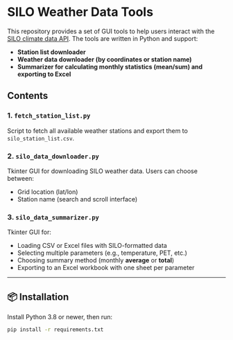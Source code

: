 # SILO Weather Data Tools

This repository provides a set of GUI tools to help users interact with the [SILO climate data API](https://www.longpaddock.qld.gov.au/silo/). The tools are written in Python and support:

- **Station list downloader**
- **Weather data downloader (by coordinates or station name)**
- **Summarizer for calculating monthly statistics (mean/sum) and exporting to Excel**

## Contents

### 1. `fetch_station_list.py`
Script to fetch all available weather stations and export them to `silo_station_list.csv`.

### 2. `silo_data_downloader.py`
Tkinter GUI for downloading SILO weather data. Users can choose between:
- Grid location (lat/lon)
- Station name (search and scroll interface)

### 3. `silo_data_summarizer.py`
Tkinter GUI for:
- Loading CSV or Excel files with SILO-formatted data
- Selecting multiple parameters (e.g., temperature, PET, etc.)
- Choosing summary method (monthly **average** or **total**)
- Exporting to an Excel workbook with one sheet per parameter

---

## 📦 Installation

Install Python 3.8 or newer, then run:

```bash
pip install -r requirements.txt
